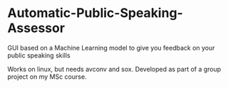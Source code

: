 # Automatic-Public-Speaking-Assessor
GUI based on a Machine Learning model to give you feedback on your public speaking skills

Works on linux, but needs avconv and sox.  Developed as part of a group project on my MSc course.
